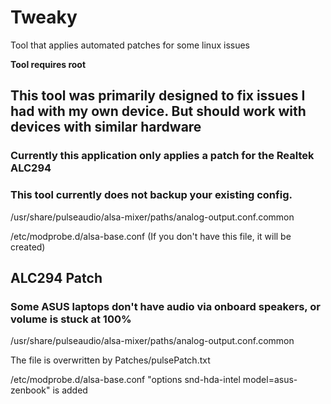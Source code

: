 # Tweaky
Tool that applies automated patches for some linux issues

<b>Tool requires root</b>

## This tool was primarily designed to fix issues I had with my own device. But should work with devices with similar hardware

### Currently this application only applies a patch for the Realtek ALC294</p>


### This tool currently does not backup your existing config. 
/usr/share/pulseaudio/alsa-mixer/paths/analog-output.conf.common</p>
/etc/modprobe.d/alsa-base.conf (If you don't have this file, it will be created)

## ALC294 Patch
### Some ASUS laptops don't have audio via onboard speakers, or volume is stuck at 100%


/usr/share/pulseaudio/alsa-mixer/paths/analog-output.conf.common</p>
The file is overwritten by Patches/pulsePatch.txt

/etc/modprobe.d/alsa-base.conf
"options snd-hda-intel model=asus-zenbook" is added
